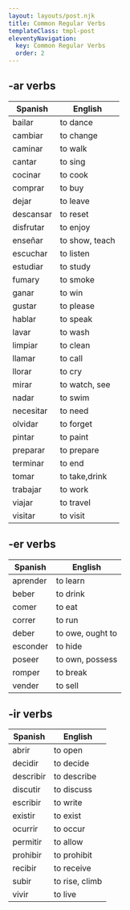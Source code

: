 ```yaml
---
layout: layouts/post.njk
title: Common Regular Verbs
templateClass: tmpl-post
eleventyNavigation:
  key: Common Regular Verbs
  order: 2
---
```


## -ar verbs
| Spanish     | English      |
| ----------- | ------------ |
| bailar  | to dance         |
| cambiar  | to change         |
| caminar  | to walk         |
| cantar  | to sing         |
| cocinar  | to cook         |
| comprar  | to buy         |
| dejar  | to leave         |
| descansar  | to reset         |
| disfrutar  | to enjoy         |
| enseñar  | to show, teach        |
| escuchar  | to listen         |
| estudiar  | to study         |
| fumary  | to smoke         |
| ganar  | to win         |
| gustar  | to please         |
| hablar  | to speak         |
| lavar  | to wash         |
| limpiar  | to clean         |
| llamar  | to call         |
| llorar  | to cry         |
| mirar  | to watch, see         |
| nadar  | to swim         |
| necesitar  | to need         |
| olvidar  | to forget         |
| pintar  | to paint         |
| preparar  | to prepare         |
| terminar  | to end         |
| tomar  | to take,drink         |
| trabajar  | to work         |
| viajar  | to travel         |
| visitar  | to visit         |

## -er verbs
| Spanish     | English      |
| ----------- | ------------ |
| aprender  | to learn         |
| beber  | to drink         |
| comer  | to eat         |
| correr  | to run         |
| deber  | to owe, ought to         |
| esconder  | to hide         |
| poseer  | to own, possess         |
| romper  | to break         |
| vender  | to sell |

## -ir verbs

| Spanish     | English      |
| ----------- | ------------ |
| abrir  | to open |
| decidir  | to decide |
| describir  | to describe |
| discutir  | to discuss |
| escribir  | to write |
| existir  | to exist |
| ocurrir  | to occur |
| permitir  | to allow |
| prohibir  | to prohibit |
| recibir  | to receive |
| subir  | to rise, climb |
| vivir  | to live |
